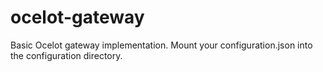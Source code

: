 # ocelot-gateway
Basic Ocelot gateway implementation. Mount your configuration.json into the configuration directory.
